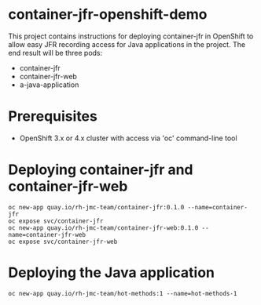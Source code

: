 # container-jfr-openshift-demo

This project contains instructions for deploying container-jfr in OpenShift to allow easy JFR recording access for Java applications in the project. The end result will be three pods:

* container-jfr
* container-jfr-web
* a-java-application

# Prerequisites

* OpenShift 3.x or 4.x cluster with access via 'oc' command-line tool

# Deploying container-jfr and container-jfr-web

```
oc new-app quay.io/rh-jmc-team/container-jfr:0.1.0 --name=container-jfr
oc expose svc/container-jfr
oc new-app quay.io/rh-jmc-team/container-jfr-web:0.1.0 --name=container-jfr-web
oc expose svc/container-jfr-web
```

# Deploying the Java application

```
oc new-app quay.io/rh-jmc-team/hot-methods:1 --name=hot-methods-1
```
